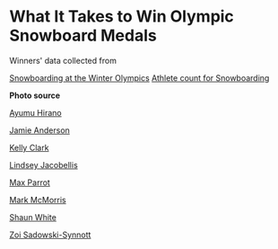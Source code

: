 # What It Takes to Win Olympic Snowboard Medals
Winners' data collected from

[Snowboarding at the Winter Olympics](https://en.wikipedia.org/wiki/Snowboarding_at_the_Winter_Olympics)
[Athlete count for Snowboarding](https://www.olympedia.org/counts/sport/SBD)


**Photo source**

[Ayumu Hirano](https://theolympians.co/2018/01/30/snowboarder-ayumu-hirano-his-time-has-come/)

[Jamie Anderson](https://www.aspentimes.com/news/winter-x-games-aspen-day-3-notes-jaime-anderson-keepng-in-golds-soars-in-big-air/)

[Kelly Clark](https://eu.burlingtonfreepress.com/story/sports/2016/02/22/snowboarder-kelly-clark-talks-vt-legacy-faith/80499300/)

[Lindsey Jacobellis](https://www.usskiandsnowboard.org/news/jacobellis-wins-bronze-2023-world-championships)

[Max Parrot](https://edition.cnn.com/2022/02/07/sport/max-parrot-canada-snowboard-olympics-cancer-spt-intl/index.html)

[Mark McMorris](https://www.menshealth.com/technology-gear/g40784736/mark-mcmorris-olympic-snowboarder-interview/)

[Shaun White](https://www.lifeandstylemag.com/posts/shaun-whites-net-worth-how-olympic-snowboarder-makes-money/)

[Zoi Sadowski-Synnott](https://www.rnz.co.nz/news/sport/545672/zoi-sadowski-synnott-wins-third-snowboard-world-champs-title)

